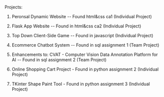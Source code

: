Projects:
1. Peronsal Dynamic Website -- Found html&css ca1 (Individual Project)

2. Flask App Website -- Found in html&css ca2 (Individual Project)

3. Top Down Client-Side Game -- Found in javascript (Individual Project)

4. Ecommerce Chatbot System -- Found in sql assignment 1 (Team Project)

5. Enhancements to: CVAT - Computer Vision Data Annotation Platform for AI -- Found in sql assignment 2 (Team Project)

6. Online Shopping Cart Project - Found in python assignment 2 (Individual Project)

7. TKinter Shape Paint Tool - Found in python assignment 3 (Individual Project)
